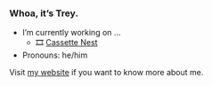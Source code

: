 ### Whoa, it’s Trey.

- I’m currently working on ...
    - 🎞 [Cassette Nest](http://cassettenest.com)
- Pronouns: he/him

Visit [my website](https://treypiepmeier.com) if you want to know more about me.
